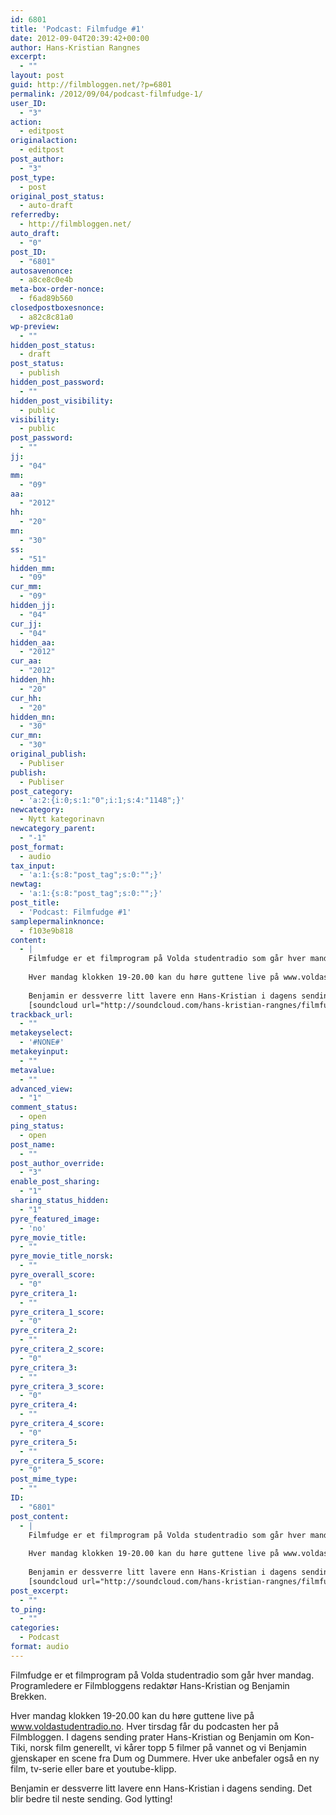 ```yaml
---
id: 6801
title: 'Podcast: Filmfudge #1'
date: 2012-09-04T20:39:42+00:00
author: Hans-Kristian Rangnes
excerpt:
  - ""
layout: post
guid: http://filmbloggen.net/?p=6801
permalink: /2012/09/04/podcast-filmfudge-1/
user_ID:
  - "3"
action:
  - editpost
originalaction:
  - editpost
post_author:
  - "3"
post_type:
  - post
original_post_status:
  - auto-draft
referredby:
  - http://filmbloggen.net/
auto_draft:
  - "0"
post_ID:
  - "6801"
autosavenonce:
  - a8ce8c0e4b
meta-box-order-nonce:
  - f6ad89b560
closedpostboxesnonce:
  - a82c8c81a0
wp-preview:
  - ""
hidden_post_status:
  - draft
post_status:
  - publish
hidden_post_password:
  - ""
hidden_post_visibility:
  - public
visibility:
  - public
post_password:
  - ""
jj:
  - "04"
mm:
  - "09"
aa:
  - "2012"
hh:
  - "20"
mn:
  - "30"
ss:
  - "51"
hidden_mm:
  - "09"
cur_mm:
  - "09"
hidden_jj:
  - "04"
cur_jj:
  - "04"
hidden_aa:
  - "2012"
cur_aa:
  - "2012"
hidden_hh:
  - "20"
cur_hh:
  - "20"
hidden_mn:
  - "30"
cur_mn:
  - "30"
original_publish:
  - Publiser
publish:
  - Publiser
post_category:
  - 'a:2:{i:0;s:1:"0";i:1;s:4:"1148";}'
newcategory:
  - Nytt kategorinavn
newcategory_parent:
  - "-1"
post_format:
  - audio
tax_input:
  - 'a:1:{s:8:"post_tag";s:0:"";}'
newtag:
  - 'a:1:{s:8:"post_tag";s:0:"";}'
post_title:
  - 'Podcast: Filmfudge #1'
samplepermalinknonce:
  - f103e9b818
content:
  - |
    Filmfudge er et filmprogram på Volda studentradio som går hver mandag. Programledere er Filmbloggens redaktør Hans-Kristian og Benjamin Brekken.
    
    Hver mandag klokken 19-20.00 kan du høre guttene live på www.voldastudentradio.no. Hver tirsdag får du podcasten her på Filmbloggen. I dagens sending prater Hans-Kristian og Benjamin om Kon-Tiki, norsk film generellt, vi kårer topp 5 filmer på vannet og vi Benjamin gjenskaper en scene fra Dum og Dummere. Hver uke anbefaler også en ny film, tv-serie eller bare et youtube-klipp.
    
    Benjamin er dessverre litt lavere enn Hans-Kristian i dagens sending. Det blir bedre til neste sending. God lytting!
    [soundcloud url="http://soundcloud.com/hans-kristian-rangnes/filmfudge-podcast-av-f-rste" comments="true" auto_play="false" color="ff7700" width="100%" height="81"]
trackback_url:
  - ""
metakeyselect:
  - '#NONE#'
metakeyinput:
  - ""
metavalue:
  - ""
advanced_view:
  - "1"
comment_status:
  - open
ping_status:
  - open
post_name:
  - ""
post_author_override:
  - "3"
enable_post_sharing:
  - "1"
sharing_status_hidden:
  - "1"
pyre_featured_image:
  - 'no'
pyre_movie_title:
  - ""
pyre_movie_title_norsk:
  - ""
pyre_overall_score:
  - "0"
pyre_critera_1:
  - ""
pyre_critera_1_score:
  - "0"
pyre_critera_2:
  - ""
pyre_critera_2_score:
  - "0"
pyre_critera_3:
  - ""
pyre_critera_3_score:
  - "0"
pyre_critera_4:
  - ""
pyre_critera_4_score:
  - "0"
pyre_critera_5:
  - ""
pyre_critera_5_score:
  - "0"
post_mime_type:
  - ""
ID:
  - "6801"
post_content:
  - |
    Filmfudge er et filmprogram på Volda studentradio som går hver mandag. Programledere er Filmbloggens redaktør Hans-Kristian og Benjamin Brekken.
    
    Hver mandag klokken 19-20.00 kan du høre guttene live på www.voldastudentradio.no. Hver tirsdag får du podcasten her på Filmbloggen. I dagens sending prater Hans-Kristian og Benjamin om Kon-Tiki, norsk film generellt, vi kårer topp 5 filmer på vannet og vi Benjamin gjenskaper en scene fra Dum og Dummere. Hver uke anbefaler også en ny film, tv-serie eller bare et youtube-klipp.
    
    Benjamin er dessverre litt lavere enn Hans-Kristian i dagens sending. Det blir bedre til neste sending. God lytting!
    [soundcloud url="http://soundcloud.com/hans-kristian-rangnes/filmfudge-podcast-av-f-rste" comments="true" auto_play="false" color="ff7700" width="100%" height="81"]
post_excerpt:
  - ""
to_ping:
  - ""
categories:
  - Podcast
format: audio
---
```

Filmfudge er et filmprogram på Volda studentradio som går hver mandag. Programledere er Filmbloggens redaktør Hans-Kristian og Benjamin Brekken.

Hver mandag klokken 19-20.00 kan du høre guttene live på www.voldastudentradio.no. Hver tirsdag får du podcasten her på Filmbloggen. I dagens sending prater Hans-Kristian og Benjamin om Kon-Tiki, norsk film generellt, vi kårer topp 5 filmer på vannet og vi Benjamin gjenskaper en scene fra Dum og Dummere. Hver uke anbefaler også en ny film, tv-serie eller bare et youtube-klipp.

Benjamin er dessverre litt lavere enn Hans-Kristian i dagens sending. Det blir bedre til neste sending. God lytting!